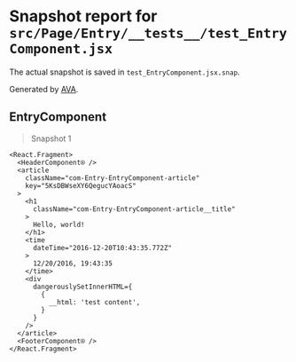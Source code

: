 # Snapshot report for `src/Page/Entry/__tests__/test_EntryComponent.jsx`

The actual snapshot is saved in `test_EntryComponent.jsx.snap`.

Generated by [AVA](https://ava.li).

## EntryComponent

> Snapshot 1

    <React.Fragment>
      <HeaderComponent⍟ />
      <article
        className="com-Entry-EntryComponent-article"
        key="5KsDBWseXY6QegucYAoacS"
      >
        <h1
          className="com-Entry-EntryComponent-article__title"
        >
          Hello, world!
        </h1>
        <time
          dateTime="2016-12-20T10:43:35.772Z"
        >
          12/20/2016, 19:43:35
        </time>
        <div
          dangerouslySetInnerHTML={
            {
              __html: 'test content',
            }
          }
        />
      </article>
      <FooterComponent⍟ />
    </React.Fragment>
